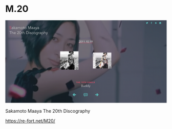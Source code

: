 M.20
====

![](https://raw.githubusercontent.com/re-fort/M20/gh-pages/image/sample.png)

Sakamoto Maaya The 20th Discography

https://re-fort.net/M20/
